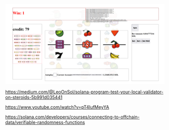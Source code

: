 ![](./screesnhot.png)


https://medium.com/@LeoOnSol/solana-program-test-your-local-validator-on-steroids-5b991d035441

https://www.youtube.com/watch?v=pT4IufMeyYA

https://solana.com/developers/courses/connecting-to-offchain-data/verifiable-randomness-functions